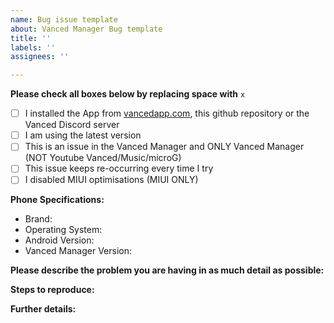 ```yaml
---
name: Bug issue template
about: Vanced Manager Bug template
title: ''
labels: ''
assignees: ''

---
```


**Please check all boxes below by replacing space with** `x`
- [ ] I installed the App from [vancedapp.com](https://vancedapp.com), this github repository or the Vanced Discord server
- [ ] I am using the latest version
- [ ] This is an issue in the Vanced Manager and ONLY Vanced Manager (NOT Youtube Vanced/Music/microG)
- [ ] This issue keeps re-occurring every time I try
- [ ] I disabled MIUI optimisations (MIUI ONLY)

**Phone Specifications:**
- Brand:
- Operating System:
- Android Version:
- Vanced Manager Version:

**Please describe the problem you are having in as much detail as possible:**


**Steps to reproduce:**


**Further details:**
